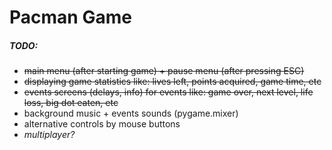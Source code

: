 # Pacman Game

##### TODO:
* ~~main menu (after starting game) + pause menu (after pressing ESC)~~
* ~~displaying game statistics like: lives left, points acquired, game time, etc~~
* ~~events screens (delays, info) for events like: game over, next level, life loss, big dot eaten, etc~~
* background music + events sounds (pygame.mixer)
* alternative controls by mouse buttons
* _multiplayer?_